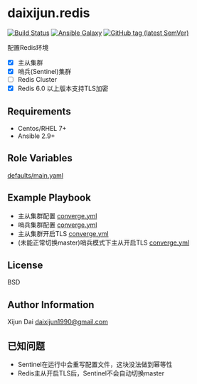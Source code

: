 daixijun.redis
=========

[![Build Status](https://github.com/daixijun/ansible-role-redis/workflows/build/badge.svg)](https://github.com/daixijun/ansible-role-redis/actions)
[![Ansible Galaxy](https://img.shields.io/badge/galaxy-daixijun.redis-660198.svg?style=flat)](https://galaxy.ansible.com/daixijun/redis/)
[![GitHub tag (latest SemVer)](https://img.shields.io/github/v/tag/daixijun/ansible-role-redis?sort=semver)](https://github.com/daixijun/ansible-role-redis/tags)

配置Redis环境

* [x] 主从集群
* [x] 哨兵(Sentinel)集群
* [ ] Redis Cluster
* [x] Redis 6.0 以上版本支持TLS加密

Requirements
--------------

* Centos/RHEL 7+
* Ansible 2.9+

Role Variables
--------------

[defaults/main.yaml](./defaults/main.yml)

Example Playbook
----------------

* 主从集群配置 [converge.yml](./molecule/default/converge.yml)
* 哨兵集群配置 [converge.yml](./molecule/sentinel/converge.yml)
* 主从集群开启TLS [converge.yml](./molecule/tls/converge.yml)
* (未能正常切换master)哨兵模式下主从开启TLS [converge.yml](./molecule/sentinel_tls/converge.yml)

License
-------

BSD

Author Information
------------------

Xijun Dai <daixijun1990@gmail.com>

已知问题
------------------

* Sentinel在运行中会重写配置文件，这块没法做到幂等性
* Redis主从开启TLS后，Sentinel不会自动切换master
